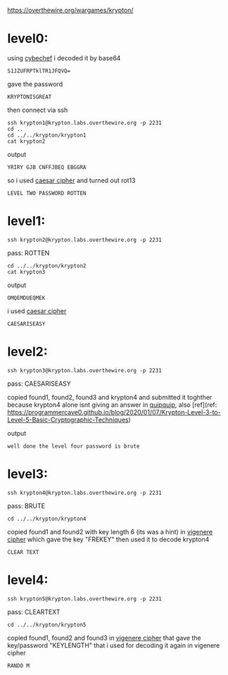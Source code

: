 https://overthewire.org/wargames/krypton/

<h1>level0:</h1>

using [cybechef](https://gchq.github.io/CyberChef/) i decoded it by base64
```
S1JZUFRPTklTR1JFQVQ=
```
gave the password
```
KRYPTONISGREAT
```
then connect via ssh
```
ssh krypton1@krypton.labs.overthewire.org -p 2231 
cd ..
cd ../../krypton/krypton1
cat krypton2 
```
output
```
YRIRY GJB CNFFJBEQ EBGGRA
```
so i used [caesar cipher](https://www.dcode.fr/caesar-cipher) and turned out rot13
```
LEVEL TWO PASSWORD ROTTEN
```

<h1>level1:</h1>

```
ssh krypton2@krypton.labs.overthewire.org -p 2231 
```
pass: ROTTEN
```
cd ../../krypton/krypton2
cat krypton3 
```
output
```
OMQEMDUEQMEK
```
i used [caesar cipher](https://www.dcode.fr/caesar-cipher) 
```
CAESARISEASY
```

<h1>level2:</h1>

```
ssh krypton3@krypton.labs.overthewire.org -p 2231 
```
pass: CAESARISEASY

copied found1, found2, found3 and krypton4 and submitted it toghther because krypton4 alone isnt giving an answer in [quipquip](https://quipqiup.com/), also [ref](ref: https://programmercave0.github.io/blog/2020/01/07/Krypton-Level-3-to-Level-5-Basic-Cryptographic-Techniques)

output
```
well done the level four password is brute 
```


<h1>level3:</h1>

```
ssh krypton4@krypton.labs.overthewire.org -p 2231 
```
pass: BRUTE
```
cd ../../krypton/krypton4
```
copied found1 and found2 with key length 6 (its was a hint) in [vigenere cipher](https://www.dcode.fr/vigenere-cipher) 
which gave the key "FREKEY" then used it to decode krypton4  
```
CLEAR TEXT
```

<h1>level4:</h1>

```
ssh krypton5@krypton.labs.overthewire.org -p 2231 
```
pass: CLEARTEXT

```
cd ../../krypton/krypton5
```
copied found1, found2 and found3 in [vigenere cipher](https://www.dcode.fr/vigenere-cipher) that gave the key/password "KEYLENGTH" that i used for decoding it again in vigenere cipher
```
RANDO M
```









